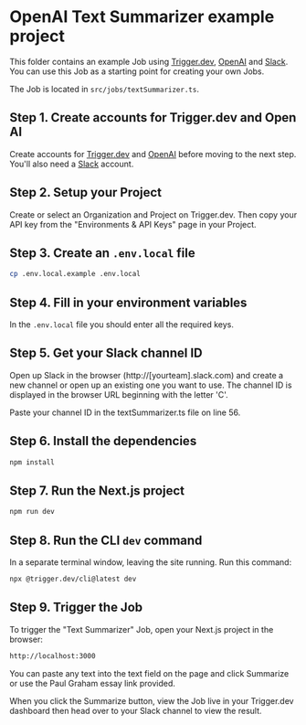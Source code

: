 # OpenAI Text Summarizer example project

This folder contains an example Job using [Trigger.dev](https://trigger.dev), [OpenAI](https://openai.com) and [Slack](https://slack.com). You can use this Job as a starting point for creating your own Jobs.

The Job is located in `src/jobs/textSummarizer.ts`.

## **Step 1.** Create accounts for Trigger.dev and Open AI

Create accounts for [Trigger.dev](https://trigger.dev) and [OpenAI](https://openai.com) before moving to the next step. You'll also need a [Slack](https://slack.com) account.

## **Step 2.** Setup your Project

Create or select an Organization and Project on Trigger.dev. Then copy your API key from the "Environments & API Keys" page in your Project.

## **Step 3.** Create an `.env.local` file

```bash
cp .env.local.example .env.local
```

## **Step 4.** Fill in your environment variables

In the `.env.local` file you should enter all the required keys.

## **Step 5.** Get your Slack channel ID

Open up Slack in the browser (http://[yourteam].slack.com) and create a new channel or open up an existing one you want to use. The channel ID is displayed in the browser URL beginning with the letter 'C'.

Paste your channel ID in the textSummarizer.ts file on line 56.

## **Step 6.** Install the dependencies

```bash
npm install
```

## **Step 7.** Run the Next.js project

```bash
npm run dev
```

## **Step 8.** Run the CLI `dev` command

In a separate terminal window, leaving the site running. Run this command:

```bash
npx @trigger.dev/cli@latest dev
```

## **Step 9.** Trigger the Job

To trigger the "Text Summarizer" Job, open your Next.js project in the browser:

```bash
http://localhost:3000
```

You can paste any text into the text field on the page and click Summarize or use the Paul Graham essay link provided.

When you click the Summarize button, view the Job live in your Trigger.dev dashboard then head over to your Slack channel to view the result.
